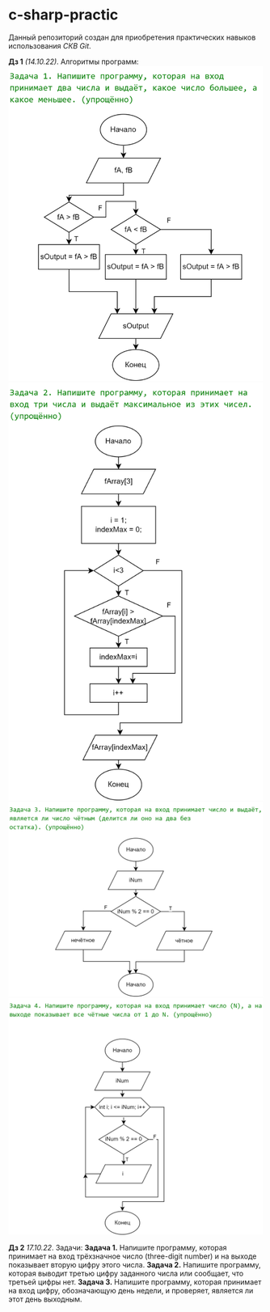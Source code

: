 # c-sharp-practic

Данный репозиторий создан для приобретения практических навыков использования *СКВ Git*.

**Дз 1** *(14.10.22)*. Алгоритмы программ:
![Не удалось загрузить](/homeworks/homework1/hw1_1.png)
![Не удалось загрузить](/homeworks/homework1/hw1_2.png)
![Не удалось загрузить](/homeworks/homework1/hw1_3.png)
![Не удалось загрузить](/homeworks/homework1/hw1_4.png)

**Дз 2** *17.10.22*. Задачи:
**Задача 1.** Напишите программу, которая принимает на вход трёхзначное число (three-digit number) и на выходе показывает вторую цифру этого числа.
**Задача 2.** Напишите программу, которая выводит третью цифру заданного числа или сообщает, что третьей цифры нет.
**Задача 3.** Напишите программу, которая принимает на вход цифру, обозначающую день недели, и проверяет, является ли этот день выходным.
